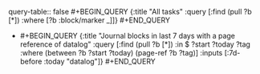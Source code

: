 query-table:: false
#+BEGIN_QUERY
{:title "All tasks"
 :query [:find (pull ?b [*])
         :where
         [?b :block/marker _]]}
#+END_QUERY

- #+BEGIN_QUERY
  {:title "Journal blocks in last 7 days with a page reference of datalog"
   :query [:find (pull ?b [*])
           :in $ ?start ?today ?tag
           :where
           (between ?b ?start ?today)
           (page-ref ?b ?tag)]
   :inputs [:7d-before :today "datalog"]}
  #+END_QUERY